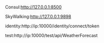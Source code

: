 Consul:http://127.0.0.1:8500

SkyWalking:http://127.0.0.1:9898

identity:http://ip:10000/identity/connect/token

test:http://ip:10000/test/api/WeatherForecast

